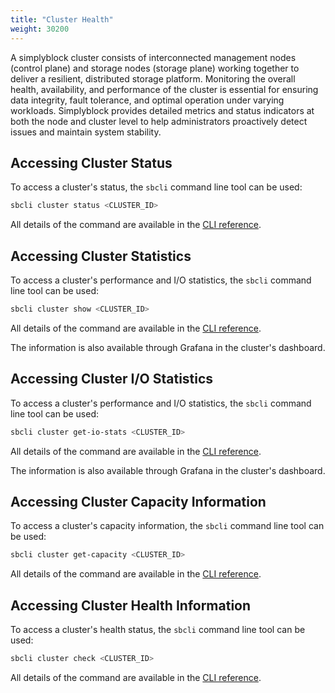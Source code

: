 ```yaml
---
title: "Cluster Health"
weight: 30200
---
```


A simplyblock cluster consists of interconnected management nodes (control plane) and storage nodes (storage plane)
working together to deliver a resilient, distributed storage platform. Monitoring the overall health, availability, and
performance of the cluster is essential for ensuring data integrity, fault tolerance, and optimal operation under
varying workloads. Simplyblock provides detailed metrics and status indicators at both the node and cluster level to
help administrators proactively detect issues and maintain system stability.

## Accessing Cluster Status

To access a cluster's status, the `sbcli` command line tool can be used:

```bash title="Accessing the status of a cluster"
sbcli cluster status <CLUSTER_ID>
```

All details of the command are available in the
[CLI reference](../../reference/cli/cluster.md#shows-a-clusters-status).

## Accessing Cluster Statistics 

To access a cluster's performance and I/O statistics, the `sbcli` command line tool can be used:

```bash title="Accessing the statistics of a cluster"
sbcli cluster show <CLUSTER_ID>
```

All details of the command are available in the
[CLI reference](../../reference/cli/cluster.md#shows-a-clusters-statistics).

The information is also available through Grafana in the cluster's dashboard.

## Accessing Cluster I/O Statistics 

To access a cluster's performance and I/O statistics, the `sbcli` command line tool can be used:

```bash title="Accessing the I/O statistics of a cluster"
sbcli cluster get-io-stats <CLUSTER_ID>
```

All details of the command are available in the
[CLI reference](../../reference/cli/cluster.md#gets-a-clusters-io-statistics).

The information is also available through Grafana in the cluster's dashboard.

## Accessing Cluster Capacity Information

To access a cluster's capacity information, the `sbcli` command line tool can be used:

```bash title="Accessing the capcity information of a cluster"
sbcli cluster get-capacity <CLUSTER_ID>
```

All details of the command are available in the
[CLI reference](../../reference/cli/cluster.md#gets-a-clusters-capacity).

## Accessing Cluster Health Information

To access a cluster's health status, the `sbcli` command line tool can be used:

```bash title="Accessing the health status of a cluster"
sbcli cluster check <CLUSTER_ID>
```

All details of the command are available in the
[CLI reference](../../reference/cli/cluster.md#checks-a-clusters-health).
